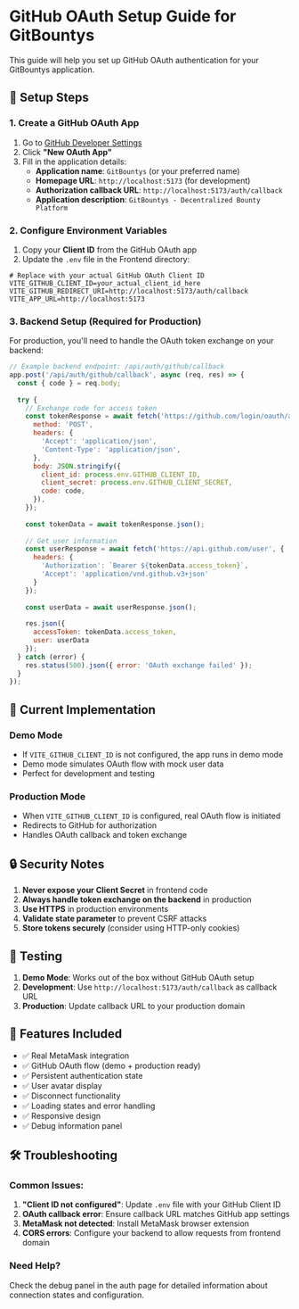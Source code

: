 # GitHub OAuth Setup Guide for GitBountys

This guide will help you set up GitHub OAuth authentication for your GitBountys application.

## 🔧 Setup Steps

### 1. Create a GitHub OAuth App

1. Go to [GitHub Developer Settings](https://github.com/settings/developers)
2. Click **"New OAuth App"**
3. Fill in the application details:
   - **Application name**: `GitBountys` (or your preferred name)
   - **Homepage URL**: `http://localhost:5173` (for development)
   - **Authorization callback URL**: `http://localhost:5173/auth/callback`
   - **Application description**: `GitBountys - Decentralized Bounty Platform`

### 2. Configure Environment Variables

1. Copy your **Client ID** from the GitHub OAuth app
2. Update the `.env` file in the Frontend directory:

```env
# Replace with your actual GitHub OAuth Client ID
VITE_GITHUB_CLIENT_ID=your_actual_client_id_here
VITE_GITHUB_REDIRECT_URI=http://localhost:5173/auth/callback
VITE_APP_URL=http://localhost:5173
```

### 3. Backend Setup (Required for Production)

For production, you'll need to handle the OAuth token exchange on your backend:

```javascript
// Example backend endpoint: /api/auth/github/callback
app.post('/api/auth/github/callback', async (req, res) => {
  const { code } = req.body;
  
  try {
    // Exchange code for access token
    const tokenResponse = await fetch('https://github.com/login/oauth/access_token', {
      method: 'POST',
      headers: {
        'Accept': 'application/json',
        'Content-Type': 'application/json',
      },
      body: JSON.stringify({
        client_id: process.env.GITHUB_CLIENT_ID,
        client_secret: process.env.GITHUB_CLIENT_SECRET,
        code: code,
      }),
    });
    
    const tokenData = await tokenResponse.json();
    
    // Get user information
    const userResponse = await fetch('https://api.github.com/user', {
      headers: {
        'Authorization': `Bearer ${tokenData.access_token}`,
        'Accept': 'application/vnd.github.v3+json'
      }
    });
    
    const userData = await userResponse.json();
    
    res.json({
      accessToken: tokenData.access_token,
      user: userData
    });
  } catch (error) {
    res.status(500).json({ error: 'OAuth exchange failed' });
  }
});
```

## 🚀 Current Implementation

### Demo Mode
- If `VITE_GITHUB_CLIENT_ID` is not configured, the app runs in demo mode
- Demo mode simulates OAuth flow with mock user data
- Perfect for development and testing

### Production Mode
- When `VITE_GITHUB_CLIENT_ID` is configured, real OAuth flow is initiated
- Redirects to GitHub for authorization
- Handles OAuth callback and token exchange

## 🔒 Security Notes

1. **Never expose your Client Secret** in frontend code
2. **Always handle token exchange on the backend** in production
3. **Use HTTPS** in production environments
4. **Validate state parameter** to prevent CSRF attacks
5. **Store tokens securely** (consider using HTTP-only cookies)

## 🧪 Testing

1. **Demo Mode**: Works out of the box without GitHub OAuth setup
2. **Development**: Use `http://localhost:5173/auth/callback` as callback URL
3. **Production**: Update callback URL to your production domain

## 📱 Features Included

- ✅ Real MetaMask integration
- ✅ GitHub OAuth flow (demo + production ready)
- ✅ Persistent authentication state
- ✅ User avatar display
- ✅ Disconnect functionality
- ✅ Loading states and error handling
- ✅ Responsive design
- ✅ Debug information panel

## 🛠 Troubleshooting

### Common Issues:
1. **"Client ID not configured"**: Update `.env` file with your GitHub Client ID
2. **OAuth callback error**: Ensure callback URL matches GitHub app settings
3. **MetaMask not detected**: Install MetaMask browser extension
4. **CORS errors**: Configure your backend to allow requests from frontend domain

### Need Help?
Check the debug panel in the auth page for detailed information about connection states and configuration.